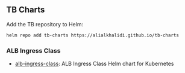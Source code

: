 ## TB Charts

Add the TB repository to Helm:

```sh
helm repo add tb-charts https://alialkhalidi.github.io/tb-charts
```
### ALB Ingress Class
* [alb-ingress-class](charts/alb-ingress-class): ALB Ingress Class Helm chart for Kubernetes
